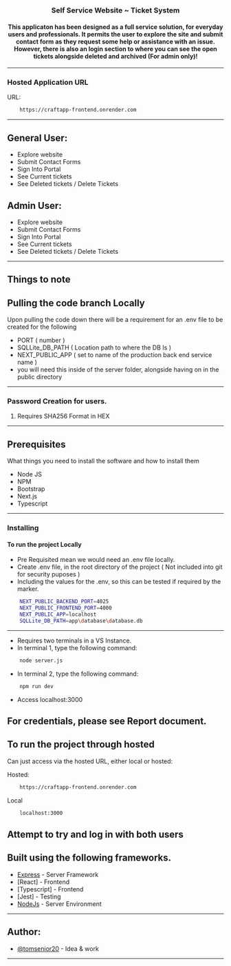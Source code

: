 <h3 align="center">Self Service Website ~ Ticket System</h3>
<div align="center">
    <h4>This applicaton has been designed as a full service solution, for everyday users and professionals. It permits the user to explore the site and submit contact form as they request some help or assistance with an issue. However, there is also an login section to where you can see the open tickets alongside deleted and archived (For admin only)! </h4>
</div>

--- 
### Hosted Application URL 
URL:
```bash
    https://craftapp-frontend.onrender.com
```
---     
## General User:
- Explore website
- Submit Contact Forms
- Sign Into Portal
- See Current tickets
- See Deleted tickets / Delete Tickets

## Admin User:
- Explore website
- Submit Contact Forms
- Sign Into Portal
- See Current tickets
- See Deleted tickets / Delete Tickets
---
## Things to note

## Pulling the code branch Locally
Upon pulling the code down there will be a requirement for an .env file to be created for the following
- PORT ( number )
- SQLLite_DB_PATH ( Location path to where the DB Is )
- NEXT_PUBLIC_APP (  set to name of the production back end service name )
- you will need this inside of the server folder, alongside having on in the public directory
--- 
### Password Creation for users.
1) Requires SHA256 Format in HEX
--- 
## Prerequisites
What things you need to install the software and how to install them
- Node JS
- NPM
- Bootstrap
- Next.js
- Typescript
--- 
### Installing

#### To run the project Locally
- Pre Requisited mean we would need an .env file locally.
- Create .env file, in the root directory of the project ( Not included into git for security puposes )
- Including the values for the .env, so this can be tested if required by the marker.
```bash
    NEXT_PUBLIC_BACKEND_PORT=4025
    NEXT_PUBLIC_FRONTEND_PORT=4000
    NEXT_PUBLIC_APP=localhost
    SQLLite_DB_PATH=app\database\database.db
```
---
- Requires two terminals in a VS Instance.
- In terminal 1, type the following command: 
```bash
    node server.js
``` 
- In terminal 2, type the following command:
```bash
    npm run dev
```
- Access localhost:3000

## For credentials, please see Report document.

## To run the project through hosted
Can just access via the hosted URL, either local or hosted:

Hosted:
```bash
    https://craftapp-frontend.onrender.com
```
Local
```bash
    localhost:3000
```
Attempt to try and log in with both users
--- 

## Built using the following frameworks.
- [Express](https://expressjs.com/) - Server Framework
- [React] - Frontend
- [Typescript] - Frontend
- [Jest] - Testing
- [NodeJs](https://nodejs.org/en/) - Server Environment
---
## Author:
- [@tomsenior20](https://github.com/tomsenior20) - Idea & work
---